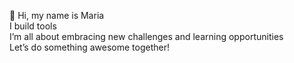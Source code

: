 👋 Hi, my name is Maria
<br>I build tools
<br>I’m all about embracing new challenges and learning opportunities
<br>Let’s do something awesome together!


<!---
mariavyso/mariavyso is a ✨ special ✨ repository because its `README.md` (this file) appears on your GitHub profile.
You can click the Preview link to take a look at your changes.
--->
